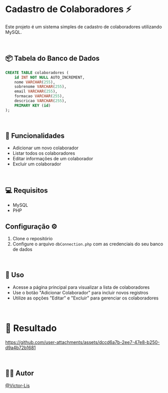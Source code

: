 # Cadastro de Colaboradores ⚡ 

Este projeto é um sistema simples de cadastro de colaboradores utilizando MySQL.

<br>

## 📦 Tabela do Banco de Dados 

```sql
CREATE TABLE colaboradores (
    id INT NOT NULL AUTO_INCREMENT,
    nome VARCHAR(255),
    sobrenome VARCHAR(255),
    email VARCHAR(255),
    formacao VARCHAR(255),
    descricao VARCHAR(255),
    PRIMARY KEY (id)
);
```

<br>

## 🚀 Funcionalidades
- Adicionar um novo colaborador
- Listar todos os colaboradores
- Editar informações de um colaborador
- Excluir um colaborador

<br>

## 💻 Requisitos
- MySQL
- PHP

## Configuração ⚙️
1. Clone o repositório
2. Configure o arquivo `dbConnection.php` com as credenciais do seu banco de dados

<br>

## 🔌 Uso 
- Acesse a página principal para visualizar a lista de colaboradores
- Use o botão "Adicionar Colaborador" para incluir novos registros
- Utilize as opções "Editar" e "Excluir" para gerenciar os colaboradores

<br>

# 📸 Resultado
https://github.com/user-attachments/assets/dccd6a7b-2ee7-47e8-b250-d9a4b72b1681

<br>

## 👨‍💻 Autor
[@Victor-Lis](https://github.com/Victor-Lis)
